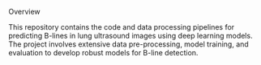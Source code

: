 Overview

This repository contains the code and data processing pipelines for predicting B-lines in lung ultrasound images using deep learning models. The project involves extensive data pre-processing, model training, and evaluation to develop robust models for B-line detection.
